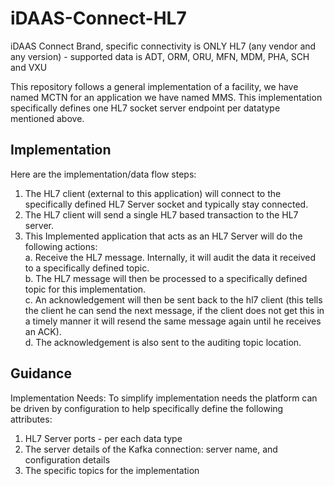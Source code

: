 # iDAAS-Connect-HL7
iDAAS Connect Brand, specific connectivity is ONLY HL7 (any vendor and any version) - 
supported data is ADT, ORM, ORU, MFN, MDM, PHA, SCH and VXU

This repository follows a general implementation of a facility, we have named MCTN for
an application we have named MMS. This implementation specifically defines one HL7 
socket server endpoint per datatype mentioned above. 

## Implementation
Here are the implementation/data flow steps:

1. The HL7 client (external to this application) will connect to the specifically defined HL7
Server socket and typically stay connected.
2. The HL7 client will send a single HL7 based transaction to the HL7 server.
3. This Implemented application that acts as an HL7 Server will do the following actions:<br/>
    a. Receive the HL7 message. Internally, it will audit the data it received to 
    a specifically defined topic.<br/>
    b. The HL7 message will then be processed to a specifically defined topic for this implementation. <br/>
    c. An acknowledgement will then be sent back to the hl7 client (this tells the client he can send the next message,
    if the client does not get this in a timely manner it will resend the same message again until he receives an ACK).<br/>
    d. The acknowledgement is also sent to the auditing topic location.<br/>
    
## Guidance
Implementation Needs:
To simplify implementation needs the platform can be driven by configuration to help specifically define the following
attributes:
1.  HL7 Server ports - per each data type<br/>
2.  The server details of the Kafka connection: server name, and configuration details<br/>
3.  The specific topics for the implementation<br/>
